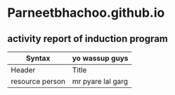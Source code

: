 # Parneetbhachoo.github.io
## activity report of induction program 
| Syntax | yo wassup guys |
| ----------- | ----------- |
| Header | Title |
| resource person | mr pyare lal garg|
